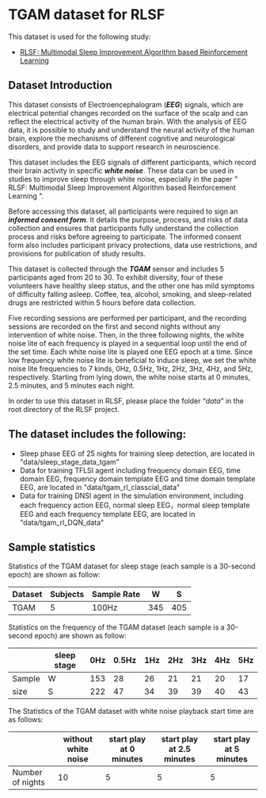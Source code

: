 # TGAM dataset for RLSF
This dataset is used for the following study:
- [RLSF: Multimodal Sleep Improvement Algorithm based Reinforcement Learning](https://github.com/TerryZAG/RLSF)

## Dataset Introduction
This dataset consists of Electroencephalogram (***EEG***) signals, which are electrical potential changes recorded on the surface of the scalp and can reflect the electrical activity of the human brain. With the analysis of EEG data, it is possible to study and understand the neural activity of the human brain, explore the mechanisms of different cognitive and neurological disorders, and provide data to support research in neuroscience.  

This dataset includes the EEG signals of different participants, which record their brain activity in specific ***white noise***. These data can be used in studies to improve sleep through white noise, especially in the paper " RLSF: Multimodal Sleep Improvement Algorithm based Reinforcement Learning ".  

Before accessing this dataset, all participants were required to sign an ***informed consent form***. It details the purpose, process, and risks of data collection and ensures that participants fully understand the collection process and risks before agreeing to participate. The informed consent form also includes participant privacy protections, data use restrictions, and provisions for publication of study results.  

This dataset is collected through the ***TGAM*** sensor and includes 5 participants aged from 20 to 30. To exhibit diversity, four of these volunteers have healthy sleep status, and the other one has mild symptoms of difficulty falling asleep. Coffee, tea, alcohol, smoking, and sleep-related drugs are restricted within 5 hours before data collection.  

Five recording sessions are performed per participant, and the recording sessions are recorded on the first and second nights without any intervention of white noise. Then, in the three following nights, the white noise lite of each frequency is played in a sequential loop until the end of the set time. Each white noise lite is played one EEG epoch at a time. Since low frequency white noise lite is beneficial to induce sleep, we set the white noise lite frequencies to 7 kinds, 0Hz, 0.5Hz, 1Hz, 2Hz, 3Hz, 4Hz, and 5Hz, respectively. Starting from lying down, the white noise starts at 0 minutes, 2.5 minutes, and 5 minutes each night.  

In order to use this dataset in RLSF, please place the folder “*data*” in the root directory of the RLSF project.  


## The dataset includes the following:

- Sleep phase EEG of 25 nights for training sleep detection, are located in "data/sleep_stage_data_tgam"
- Data for training TFLSI agent including frequency domain EEG, time domain EEG, frequency domain template EEG and time domain template EEG, are located in "data/tgam_rl_classcial_data"
- Data for training DNSI agent in the simulation environment, including each frequency action EEG, normal sleep EEG，normal sleep template EEG and each frequency template EEG, are located in "data/tgam_rl_DQN_data"

## Sample statistics
Statistics of the TGAM dataset for sleep stage (each sample is a 30-second epoch) are shown as follow:

| Dataset | Subjects | Sample Rate | W | S |
|  ----   |   ----   |     ----    |---|---|
|  TGAM   |     5    |    100Hz    |345|405|

Statistics on the frequency of the TGAM dataset (each sample is a 30-second epoch) are shown as follow:

|           | sleep stage | 0Hz | 0.5Hz | 1Hz | 2Hz | 3Hz | 4Hz | 5Hz |
|  ---      | ----------- | --- | ----- | --- | --- | --- | --- | --- |
|Sample     |      W      | 153 |   28  | 26  | 21  | 21  | 20  | 17  |
|size       |      S      | 222 |   47  | 34  | 39  | 39  | 40  | 43  |

The Statistics of the TGAM dataset with white noise playback start time are as follows:

|                    |  without white noise |  start play at 0 minutes |  start play at 2.5 minutes | start play at 5 minutes |
| ------------------ | --- | --- | --- | --- |
| Number of nights   | 10  |  5  |   5 |   5 |
